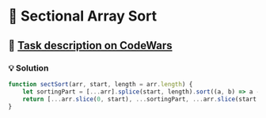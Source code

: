# 📝 Sectional Array Sort

## 🔗 [Task description on CodeWars](https://www.codewars.com/kata/58ef87dc4db9b24c6c000092)

### 💡 Solution

```javascript
function sectSort(arr, start, length = arr.length) {
    let sortingPart = [...arr].splice(start, length).sort((a, b) => a - b);
    return [...arr.slice(0, start), ...sortingPart, ...arr.slice(start + length)];
}
```
